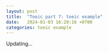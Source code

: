```yaml
---
layout: post
title:  "Toeic part 7: toeic example"
date:   2024-01-03 16:20:16 +0700
categories: toeic example
---
```


Updating...